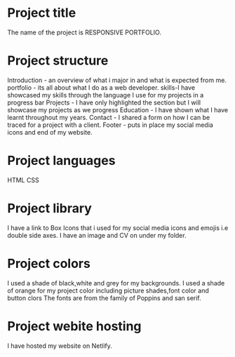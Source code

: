 # Project title
 The name of the project is RESPONSIVE PORTFOLIO.
# Project structure
Introduction - an overview of what i major in and what is expected from me.
portfolio - its all about what I do as a web developer.
skills-I have showcased my skills through the language I use for my projects in a progress bar
Projects -  I have only highlighted the section but I will showcase my projects as we progress
Education - I have shown what I have learnt throughout my years.
Contact - I shared a form on how I can be traced for a project with a client.
Footer - puts in place my social media icons and end of my website.
# Project languages
HTML
CSS
# Project library
I have a link to Box Icons that i used for my social media icons and emojis i.e double side axes.
I have an image and CV on under my folder.
# Project colors
I used a shade of black,white and grey for my backgrounds.
I used a shade of orange for my project color including picture shades,font color and button clors
The fonts are from the family of Poppins and san serif.
# Project webite hosting
I have hosted my website on Netlify.




